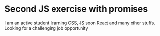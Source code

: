 # Second JS exercise with promises
I am an active student learning CSS, JS soon React and many other stuffs. Looking for a challenging job opportunity
